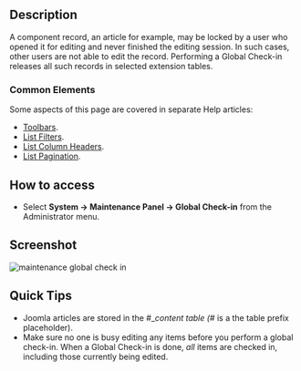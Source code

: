<!-- Filename: Help4.x:Maintenance:_Global_Check-in / Display title: Global Check-in -->

## Description

A component record, an article for example, may be locked by a user who 
opened it for editing and never finished the editing session. In such cases, 
other users are not able to edit the record. Performing a Global Check-in 
releases all such records in selected extension tables.

### Common Elements

Some aspects of this page are covered in separate Help articles:

* [Toolbars](jdocmanual?article=help/common-elements/toolbars).
* [List Filters](jdocmanual?article=help/common-elements/list-filters).
* [List Column Headers](jdocmanual?article=help/common-elements/list-column-headers).
* [List Pagination](jdocmanual?article=help/common-elements/list-pagination).

## How to access

- Select **System → Maintenance Panel → Global Check-in** from
  the Administrator menu.

## Screenshot

![maintenance global check in](../../../en/images/maintenance/maintenance-global-check-in.png)

## Quick Tips

- Joomla articles are stored in the #__content table (#_ is a the table
  prefix placeholder).
- Make sure no one is busy editing any items before you perform a global
  check-in. When a Global Check-in is done, *all* items are checked in,
  including those currently being edited.
